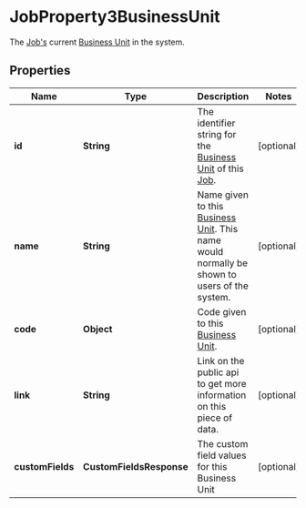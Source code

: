 

# JobProperty3BusinessUnit

The [Job's](https://developers.intellihr.io/docs/v1/) current [Business Unit](https://developers.intellihr.io/docs/v1/) in the system.

## Properties

| Name | Type | Description | Notes |
|------------ | ------------- | ------------- | -------------|
|**id** | **String** | The identifier string for the [Business Unit](https://developers.intellihr.io/docs/v1/) of this [Job](https://developers.intellihr.io/docs/v1/). |  [optional] |
|**name** | **String** | Name given to this [Business Unit](https://developers.intellihr.io/docs/v1/). This name would normally be shown to users of the system. |  [optional] |
|**code** | **Object** | Code given to this [Business Unit](https://developers.intellihr.io/docs/v1/). |  [optional] |
|**link** | **String** | Link on the public api to get more information on this piece of data. |  [optional] |
|**customFields** | **CustomFieldsResponse** | The custom field values for this Business Unit |  [optional] |



